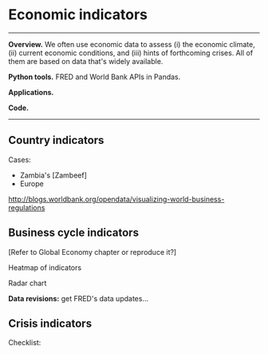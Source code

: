 # Economic indicators


---
**Overview.** We often use economic data to assess (i) the economic climate, (ii) current economic conditions, and (iii) hints of forthcoming crises.  All of them are based on data that's widely available.  

**Python tools.**  FRED and World Bank APIs in Pandas.  

**Applications.**  

**Code.** 

---


## Country indicators 

Cases:  

* Zambia's [Zambeef]
* Europe 

http://blogs.worldbank.org/opendata/visualizing-world-business-regulations



## Business cycle indicators 

[Refer to Global Economy chapter or reproduce it?]

Heatmap of indicators 

Radar chart 


**Data revisions:** get FRED's data updates...  


## Crisis indicators 

Checklist:  





